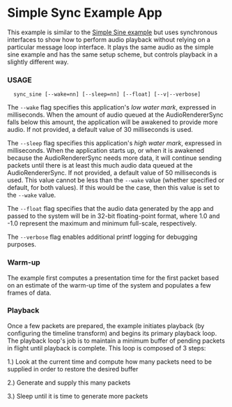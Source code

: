 # Simple Sync Example App

This example is similar to the [Simple Sine example](../simple_sine/README.md)
but uses synchronous interfaces to show how to perform audio playback without
relying on a particular message loop interface. It plays the same audio as
the simple sine example and has the same setup scheme, but controls playback
in a slightly different way.

### USAGE
```
  sync_sine [--wake=nn] [--sleep=nn] [--float] [--v|--verbose]
```
The `--wake` flag specifies this application's _low water mark_, expressed in
milliseconds. When the amount of audio queued at the AudioRendererSync falls below
this amount, the application will be awakened to provide more audio. If not
provided, a default value of 30 milliseconds is used.

The `--sleep` flag specifies this application's _high water mark_, expressed in
milliseconds. When the application starts up, or when it is awakened because the
AudioRendererSync needs more data, it will continue sending packets until there is at
least this much audio data queued at the AudioRendererSync. If not provided, a
default value of 50 milliseconds is used. This value cannot be less than the
`--wake` value (whether specified or default, for both values). If this would be
the case, then this value is set to the `--wake` value.

The `--float` flag specifies that the audio data generated by the app and passed
to the system will be in 32-bit floating-point format, where 1.0 and -1.0
represent the maximum and minimum full-scale, respectively.

The `--verbose` flag enables additional printf logging for debugging purposes.

### Warm-up

The example first computes a presentation time for the first packet based on an
estimate of the warm-up time of the system and populates a few frames of data.

### Playback

Once a few packets are prepared, the example initiates playback (by configuring
the timeline transform) and begins its primary playback loop. The playback
loop's job is to maintain a minimum buffer of pending packets in flight until
playback is complete. This loop is composed of 3 steps:

1.) Look at the current time and compute how many packets need to be supplied in
order to restore the desired buffer

2.) Generate and supply this many packets

3.) Sleep until it is time to generate more packets

